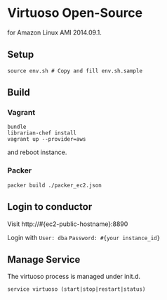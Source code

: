 # Virtuoso Open-Source

for Amazon Linux AMI 2014.09.1.

## Setup

```
source env.sh # Copy and fill env.sh.sample
```

## Build

### Vagrant

```
bundle
librarian-chef install
vagrant up --provider=aws
```

and reboot instance.


### Packer

`packer build ./packer_ec2.json`

## Login to conductor

Visit http://#{ec2-public-hostname}:8890

Login with `User: dba` `Password: #{your instance_id}`

## Manage Service

The virtuoso process is managed under init.d.

`service virtuoso (start|stop|restart|status)`

